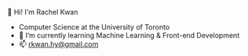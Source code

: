👋 Hi! I'm Rachel Kwan

- Computer Science at the University of Toronto
- 🌱 I’m currently learning Machine Learning & Front-end Development
- 📫 rkwan.hy@gmail.com

<!---
rkwan05/rkwan05 is a ✨ special ✨ repository because its `README.md` (this file) appears on your GitHub profile.
You can click the Preview link to take a look at your changes.
--->
